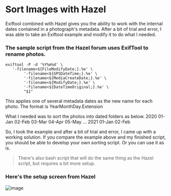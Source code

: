 # Sort Images with Hazel
 Exiftool combined with Hazel gives you the ability to work with the internal dates contained in a photograph's metadata. After a bit of trial and error, I was able to take an Exiftool example and modify it to do what I needed.

 ### The sample script from the Hazel forum uses ExifTool to rename photos.

```
exiftool -P -d '%Y%m%d' \
   '-filename<${FileModifyDate;}.%e' \
        '-filename<${GPSDateTime;}.%e' \
        '-filename<${MediaCreateDate;}.%e' \
        '-filename<${ModifyDate;}.%e' \
        '-filename<${DateTimeOriginal;}.%e' \
        "$1"
```

This applies one of several metadata dates as the new name for each photo.
The format is YearMonthDay.Extension

What I needed was to sort the photos into dated folders as below.
    2020
        01-Jan
        02-Feb
        03-Mar
        04-Apr
        05-May
        ...
    2021
        01-Jan
        02-Feb

So, I took the example and after a bit of trial and error, I came up with a working solution. If you compare the example above and my finished script, you should be able to develop your own sorting script. Or you can use it as is.

>There's also bash script that will do the same thing as the Hazel script, but requires a bit more setup.

### Here's the setup screen from Hazel
![image](Hazel-Sort-1)